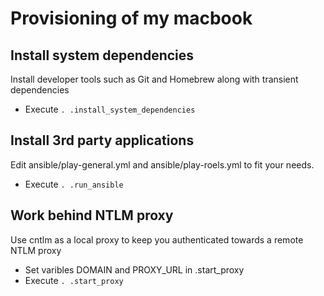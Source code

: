 # Provisioning of my macbook

## Install system dependencies
Install developer tools such as Git and Homebrew along with transient dependencies

- Execute `. .install_system_dependencies` 

## Install 3rd party applications
Edit ansible/play-general.yml and ansible/play-roels.yml to fit your needs.
- Execute `. .run_ansible`

## Work behind NTLM proxy
Use cntlm as a local proxy to keep you authenticated towards a remote NTLM proxy
- Set varibles DOMAIN and PROXY_URL in .start_proxy
- Execute `. .start_proxy`
